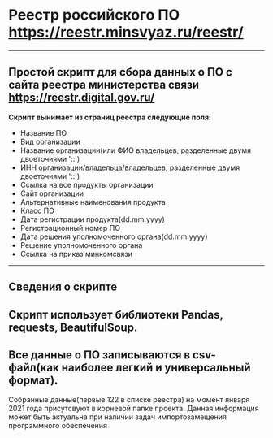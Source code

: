 # Реестр российского ПО https://reestr.minsvyaz.ru/reestr/
---
Простой скрипт для сбора данных о ПО с сайта реестра министерства связи https://reestr.digital.gov.ru/
---
**Скрипт вынимает из страниц реестра следующие поля:**
- Название ПО
- Вид организации
- Название организации(или ФИО владельцев, разделенные двумя двоеточиями '::')
- ИНН организации/владельца/владельцев, разделенные двумя двоеточиями '::')
- Ссылка на все продукты организации
- Сайт организации
- Альтернативные наименования продукта
- Класс ПО
- Дата регистрации продукта(dd.mm.yyyy)
- Регистрационный номер ПО
- Дата решения уполномоченного органа(dd.mm.yyyy)
- Решение уполномоченного органа
- Ссылка на приказ минкомсвязи

---
## Сведения о скрипте
Скрипт использует библиотеки Pandas, requests, BeautifulSoup.
---
Все данные о ПО записываются в csv-файл(как наиболее легкий и универсальный формат).
---
Собранные данные(первые 122 в списке реестра) на момент января 2021 года присутсвуют в корневой папке проекта.
Данная информация может быть актуальна при наличии задач импортозамещения программного обеспечения
